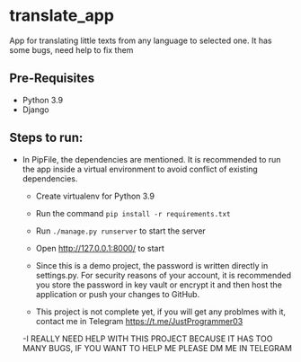 # translate_app
App for translating little texts from any language to selected one. It has some bugs, need help to fix them

## Pre-Requisites
- Python 3.9
- Django
## Steps to run:

- In PipFile, the dependencies are mentioned. It is recommended to run the app inside a virtual environment to avoid conflict of existing dependencies.
  - Create virtualenv for Python 3.9

  - Run the command `pip install -r requirements.txt`

  - Run `./manage.py runserver` to start the server

  - Open http://127.0.0.1:8000/ to start

  - Since this is a demo project, the password is written directly in settings.py. For security reasons of your account, it is recommended you store the password in key vault or encrypt it and then host the application or push your changes to GitHub.
  
  - This project is not complete yet, if you will get any problmes with it, contact me in Telegram https://t.me/JustProgrammer03
  
  -I REALLY NEED HELP WITH THIS PROJECT BECAUSE IT HAS TOO MANY BUGS, IF YOU WANT TO HELP ME PLEASE DM ME IN TELEGRAM
